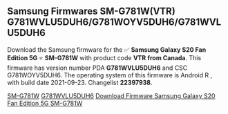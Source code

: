 <h2>Samsung Firmwares SM-G781W(VTR) G781WVLU5DUH6/G781WOYV5DUH6/G781WVLU5DUH6</h2>
Download the Samsung firmware for the ✅ <strong>Samsung Galaxy S20 Fan Edition 5G </strong> ⭐ <strong>SM-G781W</strong> with product code <strong>VTR</strong> <strong> from Canada</strong>. This firmware has version number PDA <strong>G781WVLU5DUH6</strong> and CSC G781WOYV5DUH6. The operating system of this firmware is Android R , with build date 2021-09-23. Changelist <strong>22397938</strong>.


[SM-G781W](https://samfirm.shop/samsung/model/SM-G781W)
[G781WVLU5DUH6](https://samfirm.shop/samsung/pda/G781WVLU5DUH6)
[Download Firmware Samsung Galaxy S20 Fan Edition 5G SM-G781W](https://samfirm.shop/samsung/firmware/458412)
